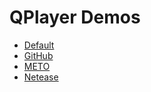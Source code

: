 # QPlayer Demos

* [Default](default.html)
* [GitHub](default.html)
* [METO](meto.html)
* [Netease](netease.html)
